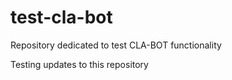 # test-cla-bot
Repository dedicated to test CLA-BOT functionality

Testing updates to this repository
